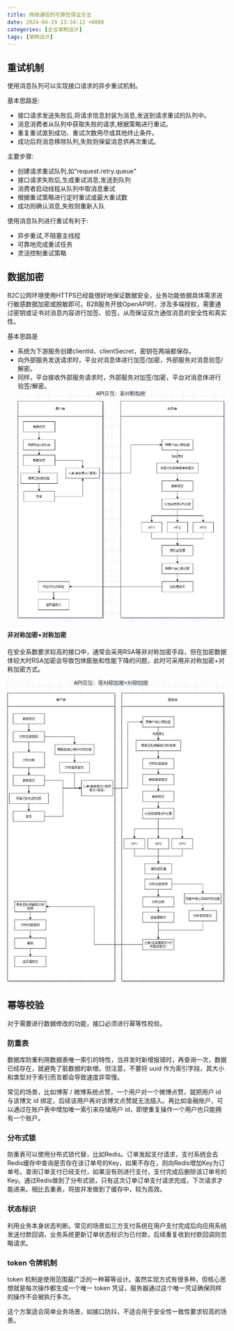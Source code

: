 ```yaml
---
title: 网络通信的可靠性保证方法
date: 2024-04-29 13:34:12 +0800
categories: [企业架构设计]
tags: [架构设计]
---
```


## 重试机制

使用消息队列可以实现接口请求的异步重试机制。

基本思路是:
- 接口请求发送失败后,将请求信息封装为消息,发送到请求重试的队列中。
- 消息消费者从队列中获取失败的请求,根据策略进行重试。
- 重复重试直到成功、重试次数用尽或其他终止条件。
- 成功后将消息移除队列,失败则保留消息供再次重试。

主要步骤:
- 创建请求重试队列,如“request.retry.queue”
- 接口请求失败后,生成重试消息,发送到队列
- 消费者启动线程从队列中取消息重试
- 根据重试策略进行定时重试或最大重试数
- 成功则确认消息,失败则重新入队

使用消息队列进行重试有利于:
- 异步重试,不阻塞主线程
- 可靠地完成重试任务
- 灵活控制重试策略

## 数据加密

B2C公网环境使用HTTPS已经能很好地保证数据安全，业务功能依据具体需求进行敏感数据加密或脱敏即可。B2B服务开放OpenAPI时，涉及多端授权，需要通过密钥或证书对消息内容进行加签、验签，从而保证双方通信消息的安全性和真实性。

基本思路是
- 系统为下游服务创建clientId、clientSecret，密钥在两端都保存。
- 向外部服务发送请求时，平台对消息体进行加签/加密，外部服务对消息验签/解密。
- 同样，平台接收外部服务请求时，外部服务对加签/加密，平台对消息体进行验签/解密。
![alt text](/assets/img/20240429/image-4.png)

#### 非对称加密+对称加密
在安全系数要求较高的接口中，通常会采用RSA等非对称加密手段，但在加密数据体较大时RSA加密会导致包体膨胀和性能下降的问题，此时可采用非对称加密+对称加密方式。

![alt text](/assets/img/20240429/image-5.png)

## 幂等校验

对于需要进行数据修改的功能，接口必须进行幂等性校验。

### 防重表
数据库防重利用数据表唯一索引的特性，当并发时新增报错时，再查询一次，数据已经存在，就避免了脏数据的新增。但注意，不要将 uuid 作为索引字段，其大小和类型对于索引而言都会导致速度非常慢。

常见的场景，比如博客 / 微博系统点赞，一个用户对一个微博点赞，就把用户 id 与该博文 id 绑定，后续该用户再对该博文点赞就无法插入。再比如金融账户，可以通过在账户表中增加唯一索引来存储用户 id，即使重复操作一个用户也只能拥有一个账户。

### 分布式锁
防重表可以使用分布式锁代替，比如Redis。订单发起支付请求，支付系统会去Redis缓存中查询是否存在该订单号的Key，如果不存在，则向Redis增加Key为订单号。查询订单支付已经支付，如果没有则进行支付，支付完成后删除该订单号的Key。通过Redis做到了分布式锁，只有这次订单订单支付请求完成，下次请求才能进来。相比去重表，将放并发做到了缓存中，较为高效。

### 状态标识
利用业务本身状态判断。常见的场景如三方支付系统在用户支付完成后向应用系统发送付款回调，业务系统更新订单状态标识为已付款，后续重复收到付款回调则忽略请求。

### token 令牌机制
token 机制是使用范围最广泛的一种幂等设计。虽然实现方式有很多种，但核心思想就是每次操作都生成一个唯一 token 凭证，服务器通过这个唯一凭证确保同样的操作不会被执行多次。

这个方案适合简单业务场景，如接口防抖，不适合用于安全性一致性要求较高的场景。
